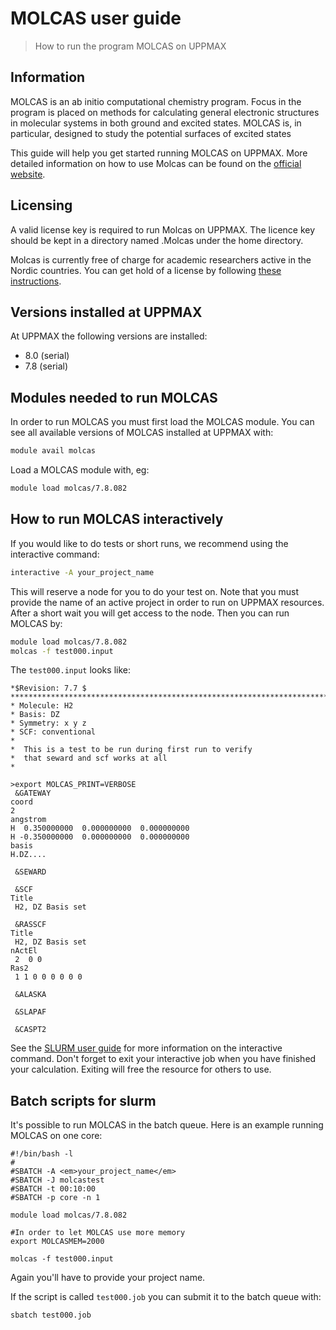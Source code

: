 # MOLCAS user guide

> How to run the program MOLCAS on UPPMAX

## Information
MOLCAS is an ab initio computational chemistry program. Focus in the program is placed on methods for calculating general electronic structures in molecular systems in both ground and excited states. MOLCAS is, in particular, designed to study the potential surfaces of excited states

This guide will help you get started running MOLCAS on UPPMAX. More detailed information on how to use Molcas can be found on the [official website](https://molcas.org/).

## Licensing
A valid license key is required to run Molcas on UPPMAX. The licence key should be kept in a directory named .Molcas under the home directory.

Molcas is currently free of charge for academic researchers active in the Nordic countries. You can get hold of a license by following [these instructions](https://www.molcas.org/order.html).

## Versions installed at UPPMAX
At UPPMAX the following versions are installed:

- 8.0 (serial)
- 7.8 (serial)
## Modules needed to run MOLCAS
In order to run MOLCAS you must first load the MOLCAS module. You can see all available versions of MOLCAS installed at UPPMAX with:

```bash
module avail molcas
```
Load a MOLCAS module with, eg:

```bash
module load molcas/7.8.082
```
## How to run MOLCAS interactively
If you would like to do tests or short runs, we recommend using the interactive command:
```bash
interactive -A your_project_name
```
This will reserve a node for you to do your test on. Note that you must provide the name of an active project in order to run on UPPMAX resources. After a short wait you will get access to the node. Then you can run MOLCAS by:
```bash
module load molcas/7.8.082
molcas -f test000.input
```
The `test000.input` looks like:

```
*$Revision: 7.7 $
************************************************************************
* Molecule: H2
* Basis: DZ
* Symmetry: x y z
* SCF: conventional
*
*  This is a test to be run during first run to verify
*  that seward and scf works at all
*

>export MOLCAS_PRINT=VERBOSE
 &GATEWAY
coord
2
angstrom
H  0.350000000  0.000000000  0.000000000
H -0.350000000  0.000000000  0.000000000
basis
H.DZ....

 &SEWARD

 &SCF
Title
 H2, DZ Basis set

 &RASSCF
Title
 H2, DZ Basis set
nActEl
 2  0 0
Ras2
 1 1 0 0 0 0 0 0

 &ALASKA

 &SLAPAF

 &CASPT2
```
See the [SLURM user guide](../cluster_guides/slurm.md) for more information on the interactive command. Don't forget to exit your interactive job when you have finished your calculation. Exiting will free the resource for others to use.

## Batch scripts for slurm
It's possible to run MOLCAS in the batch queue. Here is an example running MOLCAS on one core:

```sbatch
#!/bin/bash -l
#
#SBATCH -A <em>your_project_name</em>
#SBATCH -J molcastest
#SBATCH -t 00:10:00
#SBATCH -p core -n 1

module load molcas/7.8.082

#In order to let MOLCAS use more memory
export MOLCASMEM=2000

molcas -f test000.input
```
Again you'll have to provide your project name.

If the script is called `test000.job` you can submit it to the batch queue with:
```bash
sbatch test000.job
```

